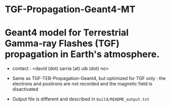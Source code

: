 TGF-Propagation-Geant4-MT
=====
Geant4 model for Terrestrial Gamma-ray Flashes (TGF) propagation in Earth's atmosphere.
=====

* contact : <david (dot) sarria (at) uib (dot) no>

* Same as TGF-TEB-Propagation-Geant4, but optimized for TGF only : the electrons and positrons are not recorded and the magnetic field is disactivated

* Output file is different and described in `build/README_output.txt`

